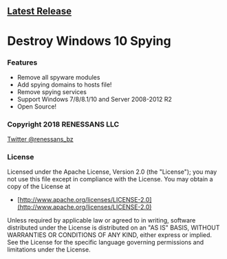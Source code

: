 ## [Latest Release](http://renessans.bz/)

# Destroy Windows 10 Spying

### Features
  
- Remove all spyware modules
- Add spying domains to hosts file!
- Remove spying services
- Support Windows 7/8/8.1/10 and Server 2008-2012 R2
- Open Source!

### Copyright 2018 RENESSANS LLC

[Twitter @renessans_bz](https://twitter.com/renessans_bz)

### License

Licensed under the Apache License, Version 2.0 (the "License");
you may not use this file except in compliance with the License.
You may obtain a copy of the License at

  * [http://www.apache.org/licenses/LICENSE-2.0](http://www.apache.org/licenses/LICENSE-2.0)

Unless required by applicable law or agreed to in writing, software
distributed under the License is distributed on an "AS IS" BASIS,
WITHOUT WARRANTIES OR CONDITIONS OF ANY KIND, either express or implied.
See the License for the specific language governing permissions and
limitations under the License.

